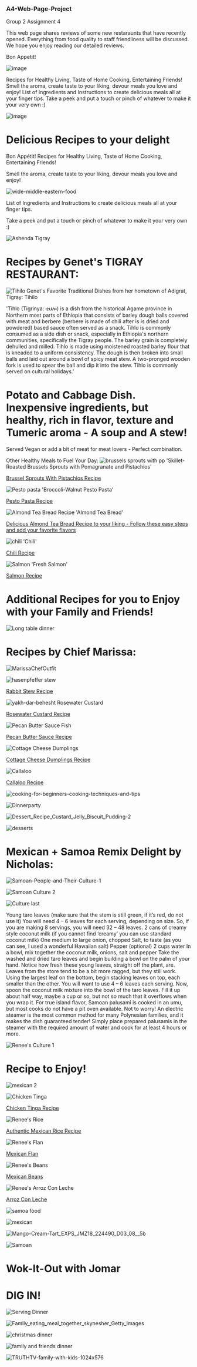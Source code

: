 ### A4-Web-Page-Project
Group 2 Assignment 4

This web page shares reviews of some new restaraunts that have recently opened. Everything from food quality to staff friendliness will be discussed.
We hope you enjoy reading our detailed reviews. 

Bon Appetit!

![image](https://user-images.githubusercontent.com/93103705/197274054-ef0b9a9f-4329-4a73-be4d-7ba98aa47e87.png)

Recipes for Healthy Living, Taste of Home Cooking, Entertaining Friends!  Smell the aroma, create taste to your liking, devour meals you love and enjoy! List of Ingredients and Instructions to create delicious meals all at your finger tips. Take a peek and put a touch or pinch of whatever to make it your very own :)

![image](https://user-images.githubusercontent.com/94158648/197665009-fe5b294d-e5ad-46d3-98f2-694120cfa4f5.png)



# Delicious Recipes to your delight
Bon Appétit! Recipes for Healthy Living, Taste of Home Cooking, Entertaining Friends! 

Smell the aroma, create taste to your liking, devour meals you love and enjoy! 

![wide-middle-eastern-food](https://user-images.githubusercontent.com/94158648/141925708-5e0eeef7-bc15-4913-aa6a-c52c8e9572d1.jpg)

List of Ingredients and Instructions to create delicious meals all at your finger tips. 

Take a peek and put a touch or pinch of whatever to make it your very own :)

![Ashenda Tigray](https://user-images.githubusercontent.com/94158648/142278055-6b75684a-9ebe-4e90-8e20-d4fc7d16d7e4.jpg)

# Recipes by Genet's TIGRAY RESTAURANT: 
![Tihilo](https://user-images.githubusercontent.com/94158648/142278022-d6ae65f6-3c4d-4879-9161-55d9c3003ac6.jpg)
Genet's Favorite Traditional Dishes from her hometown of Adigrat, Tigray: Tihilo

'Tihlo (Tigrinya: ቲህሎ) is a dish from the historical Agame province in Northern most parts of Ethiopia that consists of barley dough balls covered with meat and berbere (berbere is made of chili after is is dried and powdered) based sauce often served as a snack. Tihlo is commonly consumed as a side dish or snack, especially in Ethiopia's northern communities, specifically the Tigray people. The barley grain is completely dehulled and milled. Tihlo is made using moistened roasted barley flour that is kneaded to a uniform consistency. The dough is then broken into small balls and laid out around a bowl of spicy meat stew. A two-pronged wooden fork is used to spear the ball and dip it into the stew. Tihlo is commonly served on cultural holidays.'

# Potato and Cabbage Dish. Inexpensive ingredients, but healthy, rich in flavor, texture and Tumeric aroma - A soup and A stew!
Served Vegan or add a bit of meat for meat lovers - Perfect combination.

Other Healthy Meals to Fuel Your Day:
![brussels sprouts with pp](https://user-images.githubusercontent.com/94158648/141927117-5187f130-6cd6-439f-a767-6dcc4755f4fb.jpg)
'Skillet-Roasted Brussels Sprouts with Pomagranate and Pistachios'

[Brussel Sprouts With Pistachios Recipe](https://github.com/Tigray11/IT100-Recipe-/blob/main/Skillet-Roasted%20Brussels%20Sprouts%20With%20Pomegranate%20and%20Pistachios)

![Pesto pasta](https://user-images.githubusercontent.com/94158648/141927156-0e839623-7509-4407-a353-7012a594c34f.jpg)
'Broccoli-Walnut Pesto Pasta'

[Pesto Pasta Recipe](https://github.com/Tigray11/IT100-Recipe-/blob/main/Nuts%20for%20Broccoli-Walnut%20Pesto%20Pasta)

![Almond Tea Bread Recipe](https://user-images.githubusercontent.com/94158648/141927166-0fe25bc4-1eb0-4b0c-a972-03957c85cd4d.jpeg)
'Almond Tea Bread'

[Delicious Almond Tea Bread Recipe to your liking - Follow these easy steps and add your favorite flavors](https://github.com/Tigray11/IT100-Final-Project---Recipes---Genet-Marissa-Renee/blob/main/Almond%20Tea%20Bread%202)

![chili](https://user-images.githubusercontent.com/94158648/141927358-62eb81cf-83b5-4d66-a92c-8c1a51212ca9.png)
'Chili'

[Chili Recipe](https://github.com/Tigray11/IT100-Recipe-/blob/main/Making%20Delicious%20Chili)
 
![Salmon](https://user-images.githubusercontent.com/94158648/141931713-fb02fab3-b75c-4929-9614-481a02e08b9f.jpg)
'Fresh Salmon'

[Salmon Recipe](https://github.com/Tigray11/IT100-Final-Project---Recipes---Genet-Marissa-Renee/blob/main/Fresh%20Salmon)

# Additional Recipes for you to Enjoy with your Family and Friends!
![Long table dinner](https://user-images.githubusercontent.com/94158648/142280899-670f7bda-0b62-4bb4-8fa4-c9520bb0c6ae.jpg)

# Recipes by Chief Marissa:

![MarissaChefOutfit](https://user-images.githubusercontent.com/93103705/144161901-c32657a9-3b1f-4560-903c-017356fac8cd.jpg)

![hasenpfeffer stew](https://user-images.githubusercontent.com/93103705/144162388-3c368475-8c56-4bb8-89e9-8ff413831d08.jpg)


[Rabbit Stew Recipe](https://github.com/marissadashen/Hasenpfeffer-Rabbit-Stew.git)

![yakh-dar-behesht Rosewater Custard](https://user-images.githubusercontent.com/93103705/144162439-5c312455-31fc-4f28-938d-9eb412707041.jpg)


[Rosewater Custard Recipe](https://github.com/marissadashen/Rosewater-Custard.git)


![Pecan Butter Sauce Fish](https://user-images.githubusercontent.com/93103705/144162477-b2e8eb04-b6f6-4f9e-bc62-e0001c22c516.jpg)

[Pecan Butter Sauce Recipe](https://github.com/marissadashen/Pecan-Butter-Sauce.git)

![Cottage Cheese Dumplings](https://user-images.githubusercontent.com/93103705/144162512-4ea4ab80-a699-4ad6-9256-808c9d21558f.jpg)


[Cottage Cheese Dumplings Recipe](https://github.com/marissadashen/Cottage-Cheese-Dumplings.git)

![Callaloo](https://user-images.githubusercontent.com/93103705/144162540-0719678f-c69c-451e-b8e5-55d62d7a7248.jpg)

[Callaloo Recipe](https://github.com/marissadashen/Callaloo.git)

![cooking-for-beginners-cooking-techniques-and-tips](https://user-images.githubusercontent.com/94158648/142270571-6e8b12ff-20f5-4ff2-a44f-1eec19cfe49f.jpg)

![Dinnerparty](https://user-images.githubusercontent.com/94158648/142280928-9fed48dd-987e-4968-b03c-f97834fe93d1.jpg)

![Dessert_Recipe_Custard_Jelly_Biscuit_Pudding-2](https://user-images.githubusercontent.com/94158648/142275350-8da0817e-2626-4050-86f7-135c49217a76.jpg)


![desserts](https://user-images.githubusercontent.com/94158648/142275404-23fcfadc-feb8-4130-99e6-c6096daedace.jpg)


# Mexican + Samoa Remix Delight by Nicholas:
![Samoan-People-and-Their-Culture-1](https://user-images.githubusercontent.com/94158648/142278208-243bb295-1f4f-4593-b08d-7ec1adf4a0bf.jpg)

![Samoan Culture 2](https://user-images.githubusercontent.com/94158648/146057157-f25487b0-cb2e-43ab-a751-465d2267159c.jpg)

![Culture last](https://user-images.githubusercontent.com/94158648/146056976-1fc3eac1-3b4c-413a-9328-c7d8be859c50.jpg)

Young taro leaves (make sure that the stem is still green, if it’s red, do not use it) You will need 4 – 6 leaves for each serving, depending on size. So, if you are making 8 servings, you will need 32 – 48 leaves.
2 cans of creamy style coconut milk (if you cannot find ‘creamy’ you can use standard coconut milk)
One medium to large onion, chopped
Salt, to taste (as you can see, I used a wonderful Hawaiian salt)
Pepper (optional)
2 cups water
In a bowl, mix together the coconut milk, onions, salt and pepper
Take the washed and dried taro leaves and begin building a bowl on the palm of your hand. Notice how fresh these young leaves, straight off the plant, are. Leaves from the store tend to be a bit more ragged, but they still work.
Using the largest leaf on the bottom, begin stacking leaves on top, each smaller than the other. You will want to use 4 – 6 leaves each serving.
Now, spoon the coconut milk mixture into the bowl of the taro leaves. Fill it up about half way, maybe a cup or so, but not so much that it overflows when you wrap it.
For true island flavor, Samoan palusami is cooked in an umu, but most cooks do not have a pit oven available. Not to worry! An electric steamer is the most common method for many Polynesian families, and it makes the dish guaranteed tender! Simply place prepared palusamis in the steamer with the required amount of water and cook for at least 4 hours or more. 

![Renee's Culture 1](https://user-images.githubusercontent.com/94158648/146057278-83e111b5-771e-4e80-8559-21fdf177d26b.jpg)

# Recipe to Enjoy!

![mexican 2](https://user-images.githubusercontent.com/94158648/142275581-76d0670f-a585-4341-9ef6-2d109121c9f4.jpg)

![Chicken Tinga](https://user-images.githubusercontent.com/94158648/146058437-7ab8b5f5-ad4f-4456-8789-0ca730e40deb.jpg)

[Chicken Tinga Recipe](https://github.com/rtautua1827/Chicken-Tinga-Recipe.git)

![Renee's Rice](https://user-images.githubusercontent.com/94158648/146058054-f9249de9-7cb1-46ea-9eb2-796d662c26d8.jpg)

[Authentic Mexican Rice Recipe](https://github.com/rtautua1827/Authentic-Mexican-Rice-Recipe.git)

![Renee's Flan](https://user-images.githubusercontent.com/94158648/146057698-a7271086-2e18-42c5-aae5-b65630c1df5c.jpg)

[Mexican Flan](https://github.com/rtautua1827/Mexican-Flan.git)

![Renee's Beans](https://user-images.githubusercontent.com/94158648/146057873-621772a8-63e3-40a1-ad6e-4348015caa29.jpg)

[Mexican Beans](https://github.com/rtautua1827/Mexican-Beans.git)

![Renee's Arroz Con Leche](https://user-images.githubusercontent.com/94158648/146058288-7c025a62-8f44-4a91-98cc-f5e823dc470f.jpg)

[Arroz Con Leche](https://github.com/rtautua1827/Arroz-con-leche.git)

![samoa food](https://user-images.githubusercontent.com/94158648/142275455-ca04e30a-ba44-4cf7-b20f-ded9cf2b5a85.JPG)

![mexican](https://user-images.githubusercontent.com/94158648/142275509-898f3b1a-a51f-4577-ba07-d914a4148062.jpg)

![Mango-Cream-Tart_EXPS_JMZ18_224490_D03_08__5b](https://user-images.githubusercontent.com/94158648/142275633-1d09d581-9ab2-44af-9aaf-3d255dc09052.jpg)

![Samoan](https://user-images.githubusercontent.com/94158648/142279443-5da67092-563b-45be-be3a-28aec3c72776.jpg)

# Wok-It-Out with Jomar

# DIG IN!

![Serving Dinner](https://user-images.githubusercontent.com/94158648/142281012-6a7e78c4-4672-4d61-af94-5f5c64e7a37d.jpg)

![Family_eating_meal_together_skynesher_Getty_Images](https://user-images.githubusercontent.com/94158648/142270434-ca902e90-de84-4323-8fba-d097cc52606f.jpg)

![christmas dinner](https://user-images.githubusercontent.com/94158648/142270474-2eee4c35-ccae-41b0-bf59-a2fd994e7501.jpg)

![family and friends dinner](https://user-images.githubusercontent.com/94158648/142281135-f7db40a4-4afa-4d03-840c-aea80f0697da.jpg)


![TRUTHTV-family-with-kids-1024x576](https://user-images.githubusercontent.com/94158648/142270622-5e038caa-10f3-4cf9-80b0-0aaeee4fe47c.jpg)


